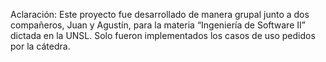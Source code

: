Aclaración: Este proyecto fue desarrollado de manera grupal junto a dos compañeros,
Juan y Agustín, para la materia “Ingeniería de Software II” dictada en la UNSL.
Solo fueron implementados los casos de uso pedidos por la cátedra. 
